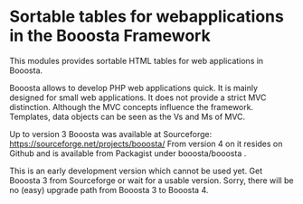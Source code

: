 # Sortable tables for webapplications in the Booosta Framework

This modules provides sortable HTML tables for web applications in Booosta.

Booosta allows to develop PHP web applications quick. It is mainly designed for small web applications.
It does not provide a strict MVC distinction. Although the MVC concepts influence the framework. Templates,
data objects can be seen as the Vs and Ms of MVC.

Up to version 3 Booosta was available at Sourceforge: https://sourceforge.net/projects/booosta/ From version
4 on it resides on Github and is available from Packagist under booosta/booosta .

This is an early development version which cannot be used yet. Get Booosta 3 from Sourceforge or wait for
a usable version. Sorry, there will be no (easy) upgrade path from Booosta 3 to Booosta 4.


